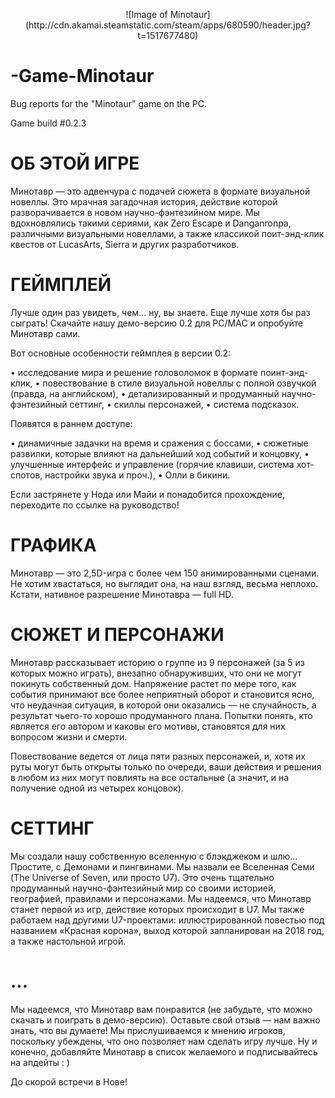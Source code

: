 <p align="center">
![Image of Minotaur](http://cdn.akamai.steamstatic.com/steam/apps/680590/header.jpg?t=1517677480)
</p>
  
# -Game-Minotaur
Bug reports for the "Minotaur" game on the PC.

Game build #0.2.3

# ОБ ЭТОЙ ИГРЕ

Минотавр — это адвенчура с подачей сюжета в формате визуальной новеллы. Это мрачная загадочная история, действие которой разворачивается в новом научно-фэнтезийном мире. Мы вдохновлялись такими сериями, как Zero Escape и Danganronpa, различными визуальными новеллами, а также классикой поит-энд-клик квестов от LucasArts, Sierra и других разработчиков.

# ГЕЙМПЛЕЙ

Лучше один раз увидеть, чем... ну, вы знаете. Еще лучше хотя бы раз сыграть! Скачайте нашу демо-версию 0.2 для PC/MAC и опробуйте Минотавр сами.

Вот основные особенности геймплея в версии 0.2:

• исследование мира и решение головоломок в формате поинт-энд-клик,
• повествование в стиле визуальной новеллы с полной озвучкой (правда, на английском),
• детализированный и продуманный научно-фэнтезийный сеттинг,
• скиллы персонажей,
• система подсказок.

Появятся в раннем доступе:

• динамичные задачки на время и сражения с боссами,
• сюжетные развилки, которые влияют на дальнейший ход событий и концовку,
• улучшенные интерфейс и управление (горячие клавиши, система хот-спотов, настройки звука и проч.),
• Олли в бикини.

Если застрянете у Нода или Майи и понадобится прохождение, переходите по ссылке на руководство!

# ГРАФИКА

Минотавр — это 2,5D-игра с более чем 150 анимированными сценами. Не хотим хвастаться, но выглядит она, на наш взгляд, весьма неплохо. Кстати, нативное разрешение Минотавра — full HD.

# СЮЖЕТ И ПЕРСОНАЖИ

Минотавр рассказывает историю о группе из 9 персонажей (за 5 из которых можно играть), внезапно обнаруживших, что они не могут покинуть собственный дом. Напряжение растет по мере того, как события принимают все более неприятный оборот и становится ясно, что неудачная ситуация, в которой они оказались — не случайность, а результат чьего-то хорошо продуманного плана. Попытки понять, кто является его автором и каковы его мотивы, становятся для них вопросом жизни и смерти.

Повествование ведется от лица пяти разных персонажей, и, хотя их руты могут быть открыты только по очереди, ваши действия и решения в любом из них могут повлиять на все остальные (а значит, и на получение одной из четырех концовок).

# СЕТТИНГ

Мы создали нашу собственную вселенную с блэкджеком и шлю… Простите, с Демонами и пингвинами. Мы назвали ее Вселенная Семи (The Universe of Seven, или просто U7). Это очень тщательно продуманный научно-фэнтезийный мир со своими историей, географией, правилами и персонажами. Мы надеемся, что Минотавр станет первой из игр, действие которых происходит в U7. Мы также работаем над другими U7-проектами: иллюстрированной повестью под названием «Красная корона», выход которой запланирован на 2018 год, а также настольной игрой.

# ...

Мы надеемся, что Минотавр вам понравится (не забудьте, что можно скачать и поиграть в демо-версию). Оставьте свой отзыв — нам важно знать, что вы думаете! Мы прислушиваемся к мнению игроков, поскольку убеждены, что оно позволяет нам сделать игру лучше. Ну и конечно, добавляйте Минотавр в список желаемого и подписывайтесь на апдейты : ) 

До скорой встречи в Нове!
